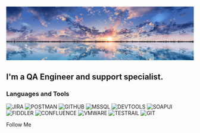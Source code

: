 [![Header](https://github.com/rim205mir/rim205mir/blob/main/assets/85fceb92b5acc75e9b992428e7c3a528.jpg)](https://hh.ru/resume/4b745083ff08b6a9fa0039ed1f716a4143386d)

## I'm a QA Engineer and support specialist.

### Languages and Tools
![JIRA](https://img.shields.io/badge/-JIRA-090909?style=for-the-badge&logo=jira&logoColor=47c5fb)
![POSTMAN](https://img.shields.io/badge/-POSTMAN-090909?style=for-the-badge&logo=postman&logoColor)
![GITHUB](https://img.shields.io/badge/-GITHUB-090909?style=for-the-badge&logo=GITHUB&logoColor)
![MSSQL](https://img.shields.io/badge/-MSSQL-090909?style=for-the-badge&logo=MSSQL&logoColor)
![DEVTOOLS](https://img.shields.io/badge/-DEVTOOLS-090909?style=for-the-badge&logo=DEVTOOLS&logoColor)
![SOAPUI](https://img.shields.io/badge/-SOAPUI-090909?style=for-the-badge&logo=SOAPUI&logoColor)
![FIDDLER](https://img.shields.io/badge/-FIDDLER-090909?style=for-the-badge&logo=FIDDLER&logoColor)
![CONFLUENCE](https://img.shields.io/badge/-CONFLUENCE-090909?style=for-the-badge&logo=CONFLUENCE&logoColor)
![VMWARE](https://img.shields.io/badge/-VMWARE-090909?style=for-the-badge&logo=VMWARE&logoColor)
![TESTRAIL](https://img.shields.io/badge/-TESTRAIL-090909?style=for-the-badge&logo=TESTRAIL&logoColor)
![GIT](https://img.shields.io/badge/-GIT-090909?style=for-the-badge&logo=GIT&logoColor)

Follow Me
